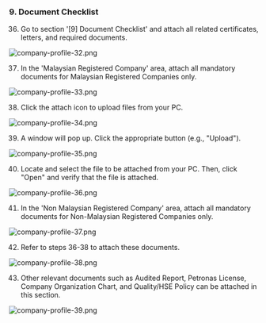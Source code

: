 ### 9. Document Checklist

36. Go to section '[9] Document Checklist' and attach all related certificates, letters, and required documents.

![company-profile-32.png](images/company-profile-32.png)

37. In the 'Malaysian Registered Company' area, attach all mandatory documents for Malaysian Registered Companies only.

![company-profile-33.png](images/company-profile-33.png)

38. Click the attach icon to upload files from your PC.

![company-profile-34.png](images/company-profile-34.png)

39. A window will pop up. Click the appropriate button (e.g., "Upload").

![company-profile-35.png](images/company-profile-35.png)

40. Locate and select the file to be attached from your PC. Then, click "Open" and verify that the file is attached.

![company-profile-36.png](images/company-profile-36.png)

41. In the 'Non Malaysian Registered Company' area, attach all mandatory documents for Non-Malaysian Registered Companies only.

![company-profile-37.png](images/company-profile-37.png)

42. Refer to steps 36-38 to attach these documents.

![company-profile-38.png](images/company-profile-38.png)

43. Other relevant documents such as Audited Report, Petronas License, Company Organization Chart, and Quality/HSE Policy can be attached in this section.

![company-profile-39.png](images/company-profile-39.png)